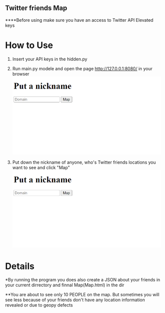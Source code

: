 ## Twitter friends Map
****Before using make sure you have an access to Twitter API Elevated keys

# How to Use
1) Insert your API keys in the hidden.py

2) Run main.py modele and open the page http://127.0.0.1:8080/ in your browser
![alt text](https://github.com/mkruhliy/Twiiter_Friends/blob/main/png/1.png?raw=true)
3) Put down the nickname of anyone, who's Twitter friends locations you want to see and click "Map"
![alt text](https://github.com/mkruhliy/Twiiter_Friends/blob/main/png/1.png?raw=true)
# Details
*By running the program you does also create a JSON about your friends in your current dirrectory and finnal Map(Map.html) in the <templates> dir

**You are about to see only 10 PEOPLE on the map. But sometimes you will see less because of your friends don't have any location information revealed or due to geopy defects
